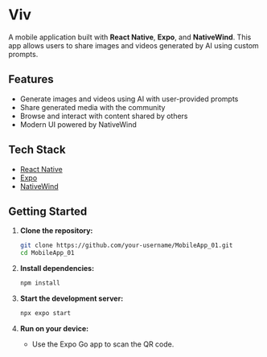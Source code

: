 # Viv

A mobile application built with **React Native**, **Expo**, and **NativeWind**. This app allows users to share images and videos generated by AI using custom prompts.

## Features

- Generate images and videos using AI with user-provided prompts
- Share generated media with the community
- Browse and interact with content shared by others
- Modern UI powered by NativeWind

## Tech Stack

- [React Native](https://reactnative.dev/)
- [Expo](https://expo.dev/)
- [NativeWind](https://www.nativewind.dev/)

## Getting Started

1. **Clone the repository:**
   ```bash
   git clone https://github.com/your-username/MobileApp_01.git
   cd MobileApp_01
   ```

2. **Install dependencies:**
   ```bash
   npm install
   ```

3. **Start the development server:**
   ```bash
   npx expo start
   ```

4. **Run on your device:**
   - Use the Expo Go app to scan the QR code.
